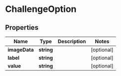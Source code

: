 # ChallengeOption

## Properties
Name | Type | Description | Notes
------------ | ------------- | ------------- | -------------
**imageData** | **string** |  | [optional] 
**label** | **string** |  | [optional] 
**value** | **string** |  | [optional] 


